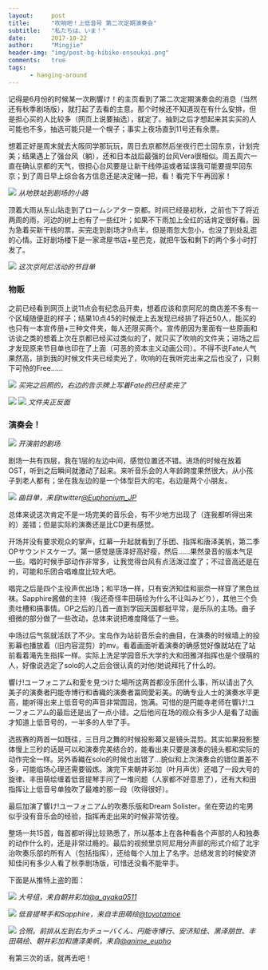 ```yaml
---
layout:     post
title:      "吹响吧！上低音号 第二次定期演奏会"
subtitle:   "私たちは、いま！"
date:       2017-10-22
author:     "Mingjie"
header-img: "img/post-bg-hibike-ensoukai.png"
comments:   true
tags:
      - hanging-around
---
```


记得是6月份的时候某一次刷響け！的主页看到了第二次定期演奏会的消息（当然还有秋季剧场版），就打起了去看的主意。那个时候还不知道现在有什么安排，但是担心买的人比较多（网页上说要抽选），就定了。抽到之后才想起来其实买的人可能也不多，抽选可能只是一个幌子；事实上夜场直到11号还有余票。

想着正好是周末就去大阪同学那玩玩，周日去京都然后坐夜行巴士回东京，计划完美；结果遇上了强台风（躺），还和日本战后最强的台风Vera很相似。周五周六一直在确认京都的天气，很担心台风要是让新干线停运或者延误我可能要提早回东京；到了周日早上综合各方信息还是决定赌一把，看！看完下午再回家！

![](/img/in-post/post-hibike-ensoukai/1-road.jpg)
*从地铁站到剧场的小路*

顶着大雨从东山站走到了ロームシアター京都。时间已经是初秋，之前也下了将近两周的雨，河边的树上也有了一些红叶；如果不下雨加上全红的话肯定很好看。因为急着买新干线的票，买完走到剧场才9点半，但是雨忽大忽小，也没了到处乱逛的心情。正好剧场楼下是一家鸢屋书店+星巴克，就把午饭和剩下的两个多小时打发了。

![](/img/in-post/post-hibike-ensoukai/2-board.jpg)
*这次京阿尼活动的节目单*

### 物贩

之前已经看到网页上说11点会有纪念品开卖，想着应该和京阿尼的商店差不多有一个区域随便逛的样子；结果10点45的时候走上去发现已经排了将近50人，能买的也只有一本宣传册+三种文件夹，每人还限买两个。宣传册因为里面有一些原画和访谈之类的想着上次在京都已经买过类似的了，就只买了吹响的文件夹；进场之后才发现原来节目单也印在了上面（可恶的资本主义动画公司）。不得不说Fate人气果然高，排到我的时候文件夹已经卖光了，吹响的在我听完出来之后也没了，只剩下可怜的Free......

![](/img/in-post/post-hibike-ensoukai/3-selling.jpg)
*买完之后照的，右边的告示牌上写着Fate的已经卖完了*

![](/img/in-post/post-hibike-ensoukai/4-file.jpg)
![](/img/in-post/post-hibike-ensoukai/5-file-flipped.jpg)
*文件夹正反面*

### 演奏会！

![](/img/in-post/post-hibike-ensoukai/6-inside.jpg)
*开演前的剧场*

剧场一共有四层，我在1层的左边中间，感觉位置还不错。进场的时候在放着OST，听到之后瞬间就激动了起来。来听音乐会的人年龄跨度果然很大，从小孩子到老人都有；坐在我左边的是一个体型巨大的宅，右边是两个小朋友。

![](/img/in-post/post-hibike-ensoukai/7-list.jpg)
*曲目单，来自twitter[@Euphonium_JP](https://twitter.com/Euphonium_JP)*

总体来说这次肯定不是一场完美的音乐会，有不少地方出现了（连我都听得出来的）差错；但是实际的演奏还是比CD更有感觉。

开场并没有要求观众的掌声，红幕一升起就看到了乐团、指挥和唐泽美帆，第二季OPサウンドスケープ。第一感觉是唐泽好高好瘦，然后......果然录音的版本气足一些。唱的时候手部动作非常多，让我觉得台风有点活泼过度了；不过音高还是在的，可能和乐团合唱难度比较大吧。

唱完之后是四个主役声优出场；和平场一样，只有安济知佳和丽奈一样穿了黑色丝袜。Sapphire酱做的主持（我还奇怪丰田萌绘为什么不让叫みどり），其他三个负责吐槽和搞事情。OP之后的几首一直到学园天国都挺平常，是乐队的主场。曲子细微的部分做了一些改动，总体来说把难度降低了一些。

中场过后气氛就活跃了不少。宝岛作为站前音乐会的曲目，在演奏的时候墙上的投影幕也播放着（旧内容混剪）的mv。看着画面听着演奏的确感觉好像就站在了站前看着滝先生指挥一样。实际上洗足学园音乐大学的大和田雅洋指挥也是个很萌的人，好像说选定了solo的人之后会很认真的对他/她说拜托了什么的。

響け!ユーフォニアム和愛を見つけた場所这两首都没乐团什么事，所以请出了久美子的演奏者円能寺博行和香織的演奏者冨岡愛彩美。的确专业人士的演奏水平更高，能听得出来上低音号的声音非常圆润，饱满。可惜的是円能寺老师在響け!ユーフォニアム的最后还是出了一点小错。之后他问在场的观众有多少人是看了动画才知道上低音号的，一半多的人举了手。

选拔赛的两首一如既往，三日月之舞的时候投影幕又是镜头混剪。其实如果投影整体慢上三秒的话是可以和演奏完美结合的，能看出来只要是演奏的镜头都和实际的动作完全一样。另外香織在solo的时候也出错了...貌似和上次演奏会的错位置差不多，可能临场心理还需要锻炼。演完下来朝井彩加（叶月声优）还唱了一段大号的旋律、丰田萌绘缠着低音提琴手问了一堆问题（人家都不好意思了），还有大和田指挥让上低音号单独吹了最难的那一段（吹得很好）。

最后加演了響け!ユーフォニアム的吹奏乐版和Dream Solister。坐在旁边的宅男似乎没有音乐会的经验，指挥再走出来的时候非常彷徨。

整场一共15首，每首都听得比较熟悉了，所以基本上在各种看各个声部的人和独奏的动作什么的，还是非常过瘾的。最后的视频里京阿尼用分声部的形式介绍了北宇治吹奏乐部的所有人（包括指挥），还给每个人加上了名字。总结发言的时候安济知佳问有多少人看了秋季剧场版，可惜还没看不能举手。

下面是从推特上盗的图：

![](/img/in-post/post-hibike-ensoukai/8-tuba.jpg)
*大号组，来自朝井彩加[@a_ayaka0511](https://twitter.com/a_ayaka0511)*

![](/img/in-post/post-hibike-ensoukai/9-bass.jpg)
*低音提琴手和Sapphire，来自丰田萌绘[@toyotamoe](https://twitter.com/toyotamoe)*

![](/img/in-post/post-hibike-ensoukai/10-group.jpg)
*合照。前排从左到右为チューバくん、円能寺博行、安济知佳、黑泽朋世、丰田萌绘、朝井彩加和唐泽美帆，来自[@anime_eupho](https://twitter.com/anime_eupho)*

有第三次的话，就再去吧！
